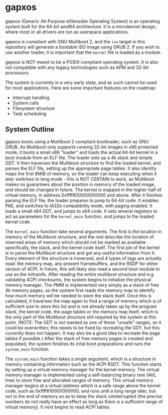 # gapxos

gapxos (Generic All-Purpose eXtensible Operating System) is an operating
system built for the 64-bit amd64 architecture. It is a microkernel
design, where most or all drivers are run as userspace applications.

gapxos is compliant with GNU Multiboot 2, and the `iso` target in this
repository will generate a bootable ISO image using GRUB 2. If you wish
to use another loader, it is important that the `kernel` file is loaded
as a module.

gapxos is NOT meant to be a POSIX-compliant operating system. It is also
not compatible with any legacy technologies such as APM and 32-bit
processors.

The system is currently in a very early state, and as such cannot be
used for most applications. Here are some important features on the
roadmap:

- Interrupt handling
- System calls
- Filesystem structure
- Task scheduling

## System Outline

gapxos boots using a Multiboot 2 compliant bootloader, such as GNU GRUB.
As Multiboot only supports running 32-bit images in x86 protected mode,
it boots a small x86 "loader" and loads the actual 64-bit kernel in a
boot module from an ELF file. The loader sets up a 4k stack and
simple GDT. It then traverses the Multiboot structure to find the
loaded kernel, and parses the ELF file, setting up the appropriate page
tables. It also identity maps the first 8MiB of memory, so the loader
can keep executing when it later switches to long mode - this is NOT
CERTAIN to work, as Multiboot makes no guarantees about the position in
memory of the loaded image, and should be changed in future. The kernel
is mapped in the higher half of virtual memory, in address
0xffff800000000000 and above. After it finishes parsing the ELF file,
the loader prepares to jump to 64-bit code. It enables PAE, and switches
to IA32e compatibility mode, with paging enabled. It loads a small x64
GDT, and jumps to x64 code. It sets several registers to act as
parameters for the `kernel_main` function, and jumps to the loaded
kernel code.

The `kernel_main` function take several arguments. The first is the
location in memory of the Multiboot structure, and the rest describe the
location of reserved areas of memory which should not be marked as
available: specifically, the stack, and the kernel code itself. The
first job of the kernel is to parse the Multiboot structure and get any
useful information from it. Every element of the structure is traversed,
and 4 types of tags are actually read: the memory map, any present
framebuffers, and the RSDP for either version of ACPI. In future, this
will likely also read a second boot module to use as the initramfs.
After reading the entire multiboot structure and e.g. validating ACPI
checksums, the system begins to initialize the physical memory manager.
The PMM is implemented very simply as a stack of free 4k memory pages,
so the system first reads the memory map to identify how much memory
will be needed to store the stack itself. Once this is calculated, it
traverses the map again to find a range of memory which is of sufficient
size to store this list and is not already taken up by the program
stack, the kernel code, the page tables or the memory map itself, which
is the only part of the Multiboot structure still required by the system
at this point. (NOTE: The GDT is *not* marked as one of these "unsafe"
ranges, so it could be overwritten; this needs to be fixed by recreating
the GDT, but this currently does not happen. It may also be a good idea
to recreate the page tables if possible.) After the stack of free
memory pages is created and populated, the system finishes its inital
boot preparations and runs the `system_main` function.

The `system_main` function takes a single argument, which is a structure
in memory containing information such as the ACPI RSDT. This function
starts by setting up a virtual memory manager for the kernel memory.
The virtual memory manager is implemented using a self-balancing binary
tree (AVL tree) to store free and allocated ranges of memory. This
virtual memory manager begins at a virtual address which is a safe range
above the kernel code, such as 0xffff810000000000, and runs until a long
range later, but not to the end of memory so as to keep the stack
uninterrupted (the precise numbers do not really have an effect as long
as there is a sufficient range of virtual memory). It next begins to
read ACPI tables.
